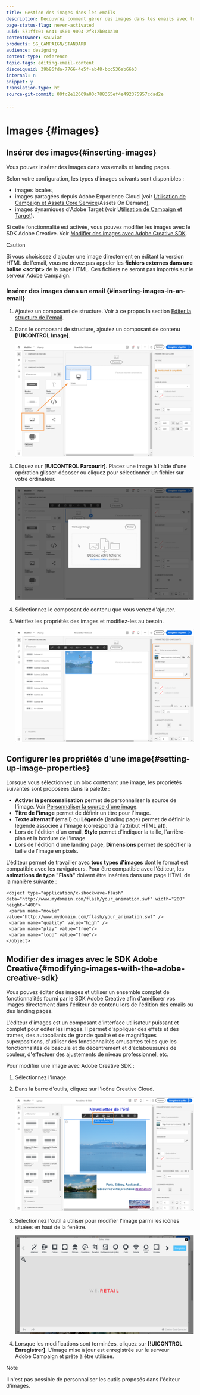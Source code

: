 ```yaml
---
title: Gestion des images dans les emails
description: Découvrez comment gérer des images dans les emails avec le Concepteur d'email.
page-status-flag: never-activated
uuid: 571ffc01-6e41-4501-9094-2f812b041a10
contentOwner: sauviat
products: SG_CAMPAIGN/STANDARD
audience: designing
content-type: reference
topic-tags: editing-email-content
discoiquuid: 39b86fda-7766-4e5f-ab48-bcc536ab66b3
internal: n
snippet: y
translation-type: ht
source-git-commit: 00fc2e12669a00c788355ef4e492375957cdad2e

---
```



# Images {#images}

## Insérer des images{#inserting-images}

Vous pouvez insérer des images dans vos emails et landing pages.

Selon votre configuration, les types d'images suivants sont disponibles :

* images locales,
* images partagées depuis Adobe Experience Cloud (voir [Utilisation de Campaign et Assets Core Service](../../integrating/using/working-with-campaign-and-assets-core-service.md)/Assets On Demand),
* images dynamiques d'Adobe Target (voir [Utilisation de Campaign et Target](../../integrating/using/about-campaign-target-integration.md)).

Si cette fonctionnalité est activée, vous pouvez modifier les images avec le SDK Adobe Creative. Voir [Modifier des images avec Adobe Creative SDK](#modifying-images-with-the-adobe-creative-sdk).

>[!CAUTION]
>
>Si vous choisissez d'ajouter une image directement en éditant la version HTML de l'email, vous ne devez pas appeler les **fichiers externes dans une balise &lt;script&gt;** de la page HTML. Ces fichiers ne seront pas importés sur le serveur Adobe Campaign.

### Insérer des images dans un email {#inserting-images-in-an-email}

1. Ajoutez un composant de structure. Voir à ce propos la section [Editer la structure de l'email](../../designing/using/designing-from-scratch.md#defining-the-email-structure).
1. Dans le composant de structure, ajoutez un composant de contenu **[!UICONTROL Image]**.

   ![](assets/des_insert_images_1.png)

1. Cliquez sur **[!UICONTROL Parcourir]**. Placez une image à l'aide d'une opération glisser-déposer ou cliquez pour sélectionner un fichier sur votre ordinateur.

   ![](assets/des_insert_images_2.png)

1. Sélectionnez le composant de contenu que vous venez d'ajouter.
1. Vérifiez les propriétés des images et modifiez-les au besoin.

   ![](assets/des_insert_images_3.png)

## Configurer les propriétés d'une image{#setting-up-image-properties}

Lorsque vous sélectionnez un bloc contenant une image, les propriétés suivantes sont proposées dans la palette :

* **Activer la personnalisation** permet de personnaliser la source de l'image. Voir [Personnaliser la source d'une image](../../designing/using/personalization.md#personalizing-an-image-source).
* **Titre de l'image** permet de définir un titre pour l'image.
* **Texte alternatif** (email) ou **Légende** (landing page) permet de définir la légende associée à l'image (correspond à l'attribut HTML **alt**).
* Lors de l'édition d'un email, **Style** permet d'indiquer la taille, l'arrière-plan et la bordure de l'image.
* Lors de l'édition d'une landing page, **Dimensions** permet de spécifier la taille de l'image en pixels.

L'éditeur permet de travailler avec **tous types d'images** dont le format est compatible avec les navigateurs. Pour être compatible avec l'éditeur, les **animations de type "Flash"** doivent être insérées dans une page HTML de la manière suivante :

```
<object type="application/x-shockwave-flash" data="http://www.mydomain.com/flash/your_animation.swf" width="200" height="400">
 <param name="movie" value="http://www.mydomain.com/flash/your_animation.swf" />
 <param name="quality" value="high" />
 <param name="play" value="true"/>
 <param name="loop" value="true"/> 
</object>
```

## Modifier des images avec le SDK Adobe Creative{#modifying-images-with-the-adobe-creative-sdk}

Vous pouvez éditer des images et utiliser un ensemble complet de fonctionnalités fourni par le SDK Adobe Creative afin d'améliorer vos images directement dans l'éditeur de contenu lors de l'édition des emails ou des landing pages.

L'éditeur d'images est un composant d'interface utilisateur puissant et complet pour éditer les images. Il permet d'appliquer des effets et des trames, des autocollants de grande qualité et de magnifiques superpositions, d'utiliser des fonctionnalités amusantes telles que les fonctionnalités de bascule et de décentrement et d'éclaboussures de couleur, d'effectuer des ajustements de niveau professionnel, etc.

Pour modifier une image avec Adobe Creative SDK :

1. Sélectionnez l'image.
1. Dans la barre d'outils, cliquez sur l'icône Creative Cloud.

   ![](assets/des_creative_sdk_icon.png)

1. Sélectionnez l'outil à utiliser pour modifier l'image parmi les icônes situées en haut de la fenêtre.

   ![](assets/email_designer_ccsdktoolbar.png)

1. Lorsque les modifications sont terminées, cliquez sur **[!UICONTROL Enregistrer]**. L'image mise à jour est enregistrée sur le serveur Adobe Campaign et prête à être utilisée.

>[!NOTE]
Il n'est pas possible de personnaliser les outils proposés dans l'éditeur d'images.
